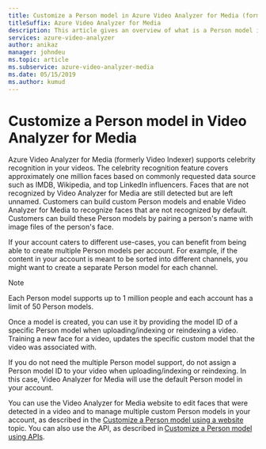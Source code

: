 ```yaml
---
title: Customize a Person model in Azure Video Analyzer for Media (formerly Video Indexer) - Azure  
titleSuffix: Azure Video Analyzer for Media
description: This article gives an overview of what is a Person model in Azure Video Analyzer for Media (formerly Video Indexer) and how to customize it. 
services: azure-video-analyzer
author: anikaz
manager: johndeu
ms.topic: article
ms.subservice: azure-video-analyzer-media
ms.date: 05/15/2019
ms.author: kumud
---
```


# Customize a Person model in Video Analyzer for Media

Azure Video Analyzer for Media (formerly Video Indexer) supports celebrity recognition in your videos. The celebrity recognition feature covers approximately one million faces based on commonly requested data source such as IMDB, Wikipedia, and top LinkedIn influencers. Faces that are not recognized by Video Analyzer for Media are still detected but are left unnamed. Customers can build custom Person models and enable Video Analyzer for Media to recognize faces that are not recognized by default. Customers can build these Person models by pairing a person's name with image files of the person's face.  

If your account caters to different use-cases, you can benefit from being able to create multiple Person models per account. For example, if the content in your account is meant to be sorted into different channels, you might want to create a separate Person model for each channel. 

> [!NOTE]
> Each Person model supports up to 1 million people and each account has a limit of 50 Person models. 

Once a model is created, you can use it by providing the model ID of a specific Person model when uploading/indexing or reindexing a video. Training a new face for a video, updates the specific custom model that the video was associated with. 

If you do not need the multiple Person model support, do not assign a Person model ID to your video when uploading/indexing or reindexing. In this case, Video Analyzer for Media will use the default Person model in your account. 

You can use the Video Analyzer for Media website to edit faces that were detected in a video and to manage multiple custom Person models in your account, as described in the [Customize a Person model using a website](customize-person-model-with-website.md) topic. You can also use the API, as described in [Customize a Person model using APIs](customize-person-model-with-api.md).
